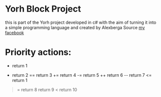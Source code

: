 # Yorh Block Project

this is part of the Yorh project developed in c# with the aim of turning it into a simple programming language and created by Alexberga Source [my facebook](https://www.facebook.com/alexberga757)

# Priority actions: 
+ return 1
- return 2
== return 3
+= return 4
-= return 5
++ return 6
-- return 7
<= return 1
>= return 8
> return 9
< return 10

   
